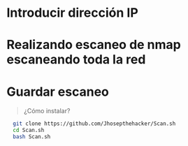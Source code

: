 # Introducir dirección IP

# Realizando escaneo de nmap escaneando toda la red

# Guardar escaneo

> ¿Cómo instalar?

```bash
  git clone https://github.com/Jhosepthehacker/Scan.sh
  cd Scan.sh
  bash Scan.sh
```

